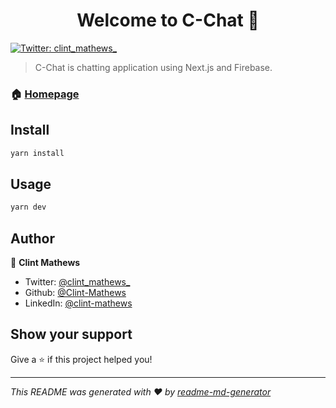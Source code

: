 <h1 align="center">Welcome to C-Chat 👋</h1>
<p>
  <a href="https://twitter.com/clint_mathews_" target="_blank">
    <img alt="Twitter: clint_mathews_" src="https://img.shields.io/twitter/follow/clint_mathews_.svg?style=social" />
  </a>
</p>

> C-Chat is chatting application using Next.js and Firebase.

### 🏠 [Homepage](https://c-chat.vercel.app/)

## Install

```sh
yarn install
```

## Usage

```sh
yarn dev
```

## Author

👤 **Clint Mathews**

* Twitter: [@clint\_mathews\_](https://twitter.com/clint\_mathews\_)
* Github: [@Clint-Mathews](https://github.com/Clint-Mathews)
* LinkedIn: [@clint-mathews](https://linkedin.com/in/clint-mathews)

## Show your support

Give a ⭐️ if this project helped you!

***
_This README was generated with ❤️ by [readme-md-generator](https://github.com/kefranabg/readme-md-generator)_
